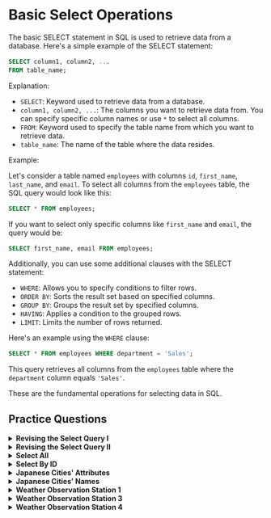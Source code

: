 #   Basic Select Operations
The basic SELECT statement in SQL is used to retrieve data from a database. Here's a simple example of the SELECT statement:

```sql
SELECT column1, column2, ...
FROM table_name;
```

Explanation:

- `SELECT`: Keyword used to retrieve data from a database.
- `column1, column2, ...`: The columns you want to retrieve data from. You can specify specific column names or use `*` to select all columns.
- `FROM`: Keyword used to specify the table name from which you want to retrieve data.
- `table_name`: The name of the table where the data resides.

Example:

Let's consider a table named `employees` with columns `id`, `first_name`, `last_name`, and `email`. To select all columns from the `employees` table, the SQL query would look like this:

```sql
SELECT * FROM employees;
```

If you want to select only specific columns like `first_name` and `email`, the query would be:

```sql
SELECT first_name, email FROM employees;
```

Additionally, you can use some additional clauses with the SELECT statement:

- `WHERE`: Allows you to specify conditions to filter rows.
- `ORDER BY`: Sorts the result set based on specified columns.
- `GROUP BY`: Groups the result set by specified columns.
- `HAVING`: Applies a condition to the grouped rows.
- `LIMIT`: Limits the number of rows returned.

Here's an example using the `WHERE` clause:

```sql
SELECT * FROM employees WHERE department = 'Sales';
```

This query retrieves all columns from the `employees` table where the `department` column equals `'Sales'`.

These are the fundamental operations for selecting data in SQL.

##   Practice Questions

<details>
<summary><b>Revising the Select Query I</b></summary>

+ <details>
    <summary><b>Questions</b></summary>

   Query all columns for all American cities in the CITY table with populations larger than 100000. The CountryCode for America is USA.
    The CITY table is described as follows: 

   <img src="./assets/Revising_the_Select_Query-I.jpg" alt="CITY Table" style="height:100%; width:60%">

   </details>
+ <details>
    <summary><b>Code</b></summary>
    
    ```sql
    SELECT * 
    FROM CITY 
    WHERE COUNTRYCODE = "USA" AND POPULATION > 100000
    ```
   </details>
</details>


<details>
<summary><b>Revising the Select Query II</b></summary>

+ <details>
    <summary><b>Questions</b></summary>

   Query the NAME field for all American cities in the CITY table with populations larger than 120000. The CountryCode for America is USA.
   The CITY table is described as follows:
   <img src="assets/Revising_the_Select_Query-I.jpg" alt="CITY Table" style="height:100%; width:60%">

   </details>
+ <details>
    <summary><b>Code</b></summary>
    
    ```sql
    SELECT * 
    FROM CITY 
    WHERE COUNTRYCODE="USA" AND POPULATION>1200000
    ```
   </details>
</details>


<details>
<summary><b>Select All</b></summary>

+ <details>
    <summary><b>Questions</b></summary>

   Query all columns (attributes) for every row in the CITY table. 
   The CITY table is described as follows:

   <img src="assets/Revising_the_Select_Query-I.jpg" alt="CITY Table" style="height:100%; width:60%">

   </details>
+ <details>
    <summary><b>Code</b></summary>
    
    ```sql
    SELECT * 
    FROM CITY
    ```
   </details>
</details>

<details>
<summary><b>Select By ID</b></summary>

+ <details>
    <summary><b>Questions</b></summary>

   Query all columns for a city in CITY with the ID 1661.
   The CITY table is described as follows:
   <img src="assets/Revising_the_Select_Query-I.jpg" alt="CITY Table" style="height:100%; width:60%">

   </details>
+ <details>
    <summary><b>Code</b></summary>
    
    ```sql
    SELECT * 
    FROM CITY 
    WHERE ID=1661
    ```
   </details>
</details>


<details>
<summary><b>Japanese Cities' Attributes</b></summary>

+ <details>
    <summary><b>Questions</b></summary>

   Query all attributes of every Japanese city in the CITY table. The COUNTRYCODE for Japan is JPN.
   The CITY table is described as follows:
   <img src="assets/Revising_the_Select_Query-I.jpg" alt="CITY Table" style="height:100%; width:60%">

   </details>
+ <details>
    <summary><b>Code</b></summary>
    
    ```sql
    SELECT * 
    FROM CITY 
    WHERE COUNTRYCODE = "JPN"
    ```
   </details>
</details>


<details>
<summary><b>Japanese Cities' Names</b></summary>

+ <details>
    <summary><b>Questions</b></summary>

   Query the names of all the Japanese cities in the CITY table. The COUNTRYCODE for Japan is JPN.
   The CITY table is described as follows:
   <img src="assets/Revising_the_Select_Query-I.jpg" alt="CITY Table" style="height:100%; width:60%">

   </details>
+ <details>
    <summary><b>Code</b></summary>
    
    ```sql
    SELECT NAME 
    FROM CITY 
    WHERE COUNTRYCODE = "JPN"
    ```
   </details>
</details>


<details>
<summary><b>Weather Observation Station 1</b></summary>

+ <details>
    <summary><b>Questions</b></summary>

   Query a list of CITY and STATE from the STATION table.The STATION table is described as follows:
   <img src="assets/Weather_Observation_Station-1.jpg" alt="STATION Table" style="height:100%; width:60%">
   where LAT_N is the northern latitude and LONG_W is the western longitude.

   </details>
+ <details>
    <summary><b>Code</b></summary>
    
    ```sql
    SELECT CITY, STATE 
    FROM STATION
    ```
   </details>
</details>


<details>
<summary><b>Weather Observation Station 3</b></summary>

+ <details>
    <summary><b>Questions</b></summary>

   Query a list of CITY names from STATION for cities that have an even ID number. Print the results in any order, but exclude duplicates from the answer.
   The STATION table is described as follows:
   <img src="assets/Weather_Observation_Station-1.jpg" alt="STATION Table" style="height:100%; width:60%">
   where LAT_N is the northern latitude and LONG_W is the western longitude.

   </details>
+ <details>
    <summary><b>Code</b></summary>
    
    ```sql
    SELECT DISTINCT(CITY)
    FROM STATION
    WHERE id % 2 = 0
    ```
   </details>
</details>


<details>
<summary><b>Weather Observation Station 4</b></summary>

+ <details>
    <summary><b>Questions</b></summary>

   Find the difference between the total number of CITY entries in the table and the number of distinct CITY entries in the table.
   The STATION table is described as follows:
   <img src="assets/Weather_Observation_Station-1.jpg" alt="STATION Table" style="height:100%; width:60%">
   where LAT_N is the northern latitude and LONG_W is the western longitude.

   </details>
+ <details>
    <summary><b>Code</b></summary>
    
    ```sql
    SELECT (COUNT(CITY) - COUNT(DISTINCT(CITY))) 
    FROM STATION
    ```
   </details>
</details>
